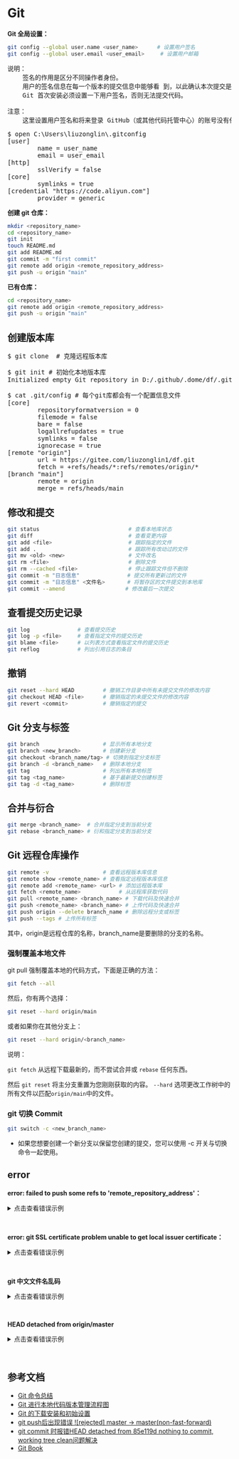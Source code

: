 # Git

<strong>Git 全局设置：</strong>

```sh
git config --global user.name <user_name>      # 设置用户签名
git config --global user.email <user_email>     # 设置用户邮箱
```

<pre>
说明：
    签名的作用是区分不同操作者身份。
    用户的签名信息在每一个版本的提交信息中能够看 到，以此确认本次提交是谁做的。
    Git 首次安装必须设置一下用户签名，否则无法提交代码。

注意：
    这里设置用户签名和将来登录 GitHub（或其他代码托管中心）的账号没有任 何关系。
</pre>

<pre>
$ open C:\Users\liuzonglin\.gitconfig
[user]
        name = user_name
        email = user_email
[http]
        sslVerify = false
[core]
        symlinks = true
[credential "https://code.aliyun.com"]
        provider = generic
</pre>

<strong>创建 git 仓库：</strong>

```sh
mkdir <repository_name>
cd <repository_name>
git init
touch README.md
git add README.md
git commit -m "first commit"
git remote add origin <remote_repository_address>
git push -u origin "main"
```

<strong>已有仓库：</strong>

```sh
cd <repository_name>
git remote add origin <remote_repository_address>
git push -u origin "main"
```

## 创建版本库

<pre>
$ git clone <remote_repository_address> # 克隆远程版本库

$ git init # 初始化本地版本库
Initialized empty Git repository in D:/.github/.dome/df/.git/

$ cat .git/config # 每个git库都会有一个配置信息文件
[core]
        repositoryformatversion = 0
        filemode = false
        bare = false
        logallrefupdates = true
        symlinks = false
        ignorecase = true
[remote "origin"]
        url = https://gitee.com/liuzonglin1/df.git
        fetch = +refs/heads/*:refs/remotes/origin/*
[branch "main"]
        remote = origin
        merge = refs/heads/main
</pre>

## 修改和提交

```sh
git status                            # 查看本地库状态
git diff                              # 查看变更内容
git add <file>                        # 跟踪指定的文件
git add .                             # 跟踪所有改动过的文件
git mv <old> <new>                    # 文件改名
git rm <file>                         # 删除文件
git rm --cached <file>                # 停止跟踪文件但不删除
git commit -m "日志信息"               # 提交所有更新过的文件
git commit -m "日志信息" <文件名>       # 将暂存区的文件提交到本地库
git commit --amend                   # 修改最后一次提交
```

## 查看提交历史记录

```sh
git log               # 查看提交历史
git log -p <file>     # 查看指定文件的提交历史
git blame <file>      # 以列表方式查看指定文件的提交历史
git reflog            # 列出引用日志的条目
```

## 撤销

```sh
git reset --hard HEAD         # 撤销工作目录中所有未提交文件的修改内容
git checkout HEAD <file>      # 撤销指定的未提交文件的修改内容
git revert <commit>           # 撤销指定的提交
```

## Git 分支与标签

```sh
git branch                    # 显示所有本地分支
git branch <new_branch>       # 创建新分支
git checkout <branch_name/tag> # 切换到指定分支标签
git branch -d <branch_name>   # 删除本地分支
git tag                       # 列出所有本地标签
git tag <tag_name>            # 基于最新提交创建标签
git tag -d <tag_name>         # 删除标签
```

## 合并与衍合

```sh
git merge <branch_name>  # 合并指定分支到当前分支
git rebase <branch_name> # 衍和指定分支到当前分支
```

## Git 远程仓库操作

```sh
git remote -v                 # 查看远程版本库信息
git remote show <remote_name> # 查看指定远程版本库信息
git remote add <remote_name> <url> # 添加远程版本库
git fetch <remote_name>            # 从远程库获取代码
git pull <remote_name> <branch_name> # 下载代码及快速合并
git push <remote_name> <branch_name> # 上传代码及快速合并
git push origin --delete branch_name # 删除远程分支或标签
git push --tags # 上传所有标签
```

其中，origin是远程仓库的名称，branch_name是要删除的分支的名称。

### 强制覆盖本地文件

git pull 强制覆盖本地的代码方式，下面是正确的方法：

```sh
git fetch --all
```

然后，你有两个选择：

```sh
git reset --hard origin/main
```

或者如果你在其他分支上：

```sh
git reset --hard origin/<branch_name>
```

说明：

`git fetch` 从远程下载最新的，而不尝试合并或 `rebase` 任何东西。

然后 `git reset` 将主分支重置为您刚刚获取的内容。 `--hard` 选项更改工作树中的所有文件以匹配`origin/main`中的文件。

### git 切换 Commit

```sh
git switch -c <new_branch_name>
```

- 如果您想要创建一个新分支以保留您创建的提交，您可以使用 -c 开关与切换命令一起使用。

## error

<strong>error: failed to push some refs to 'remote_repository_address'：</strong>

<details><summary>点击查看错误示例</summary>

如果不确定本地版本是否是最新，最好先 `git pull`

Git仓库中已经有一部分代码，所以它不允许你直接把你的代码覆盖上去。远程仓库和本地仓库存在差异。

一般都是因为你在码云创建的仓库有ReadMe文件，而本地没有，造成本地和远程的不同步，

<strong>解决方法：</strong>

- 方法一、同步

```sql
1、git pull origin master --allow-unrelated-histories //把远程仓库和本地同步，消除差异
2、重新add和commit相应文件
3、git push origin master
4、此时就能够上传成功了
```

如果只是因为本地没有ReadMe文件，那么就在本地生成一个

```scss
git pull --rebase origin master  //本地生成ReadMe文件
git push origin master
```

- 方法二：强推

即利用强覆盖方式用你本地的代码替代git仓库内的内容

```perl
git push -f origin master
```

该命令会强制上传覆盖远程文件，慎用
方法三、

先把git的东西fetch到你本地然后merge后再push

```sql
git fetch
git merge
```

</details>

<p>&nbsp;</p>

<strong>error: git SSL certificate problem unable to get local issuer certificate：</strong>

<details><summary>点击查看错误示例</summary>

这个问题是由于没有配置信任的服务器HTTPS验证。默认，cURL被设为不信任任何CAs，就是说，它不信任任何服务器验证。只需要执行下面命令就可以解决：

```sh
git config --global http.sslVerify false
```

</details>

<p>&nbsp;</p>

<strong>git 中文文件名乱码</strong>

<details><summary>点击查看错误示例</summary>

<pre>
$ git status
On branch master
Your branch is up to date with 'origin/master'.

Changes not staged for commit:
  (use "git add/rm <file>..." to update what will be committed)
  (use "git restore <file>..." to discard changes in working directory)
        deleted:    "../Git/Windows Git \344\271\261\347\240\201.md"

Untracked files:
  (use "git add <file>..." to include in what will be committed)
        "../Git/Git \344\271\261\347\240\201.md"

no changes added to commit (use "git add" and/or "git commit -a")

liuzonglin@LAPTOP-CGO0UV3J MINGW64 /d/.github/.doc/Maven (master)
$ git config --global core.quotepath false
liuzonglin@LAPTOP-CGO0UV3J MINGW64 /d/.github/.doc/Maven (master)
$ git status
On branch master
Your branch is up to date with 'origin/master'.

Changes not staged for commit:
  (use "git add/rm <file>..." to update what will be committed)
  (use "git restore <file>..." to discard changes in working directory)
        deleted:    ../Git/Windows Git 乱码.md

Untracked files:
  (use "git add <file>..." to include in what will be committed)
        ../Git/Git 乱码.md

no changes added to commit (use "git add" and/or "git commit -a")

liuzonglin@LAPTOP-CGO0UV3J MINGW64 /d/.github/.doc/Maven (master)
</pre>

</details>

<p>&nbsp;</p>

<strong>HEAD detached from origin/master</strong>

<details><summary>点击查看错误示例</summary>

<pre>
liuzonglin@LAPTOP-CGO0UV3J MINGW64 /d/.github/java-dome ((a0734b5...))
$ git commit -m "日常更新"
HEAD detached from origin/master
nothing to commit, working tree clean

liuzonglin@LAPTOP-CGO0UV3J MINGW64 /d/.github/java-dome ((a0734b5...))
$ ^C

liuzonglin@LAPTOP-CGO0UV3J MINGW64 /d/.github/java-dome ((a0734b5...))
$ git branch v

liuzonglin@LAPTOP-CGO0UV3J MINGW64 /d/.github/java-dome ((a0734b5...))
$ git branch -v
* (HEAD detached from origin/master) a0734b5 日常更新
  master                             89ecd4a new file dubbo-api-task  deleted springboot-rabbitmq
  v                                  a0734b5 日常更新
liuzonglin@LAPTOP-CGO0UV3J MINGW64 /d/.github/java-dome ((a0734b5...))
$ git checkout master
Previous HEAD position was a0734b5 日常更新
Switched to branch 'master'
Your branch is up to date with 'origin/master'.

liuzonglin@LAPTOP-CGO0UV3J MINGW64 /d/.github/java-dome (master)
$ git merge a0734b5
Updating 89ecd4a..a0734b5
Fast-forward
 .gitignore                                         |   3 +-
 data-structure/README.md                           |   5 +
 data-structure/build.gradle                        |  19 ++
 data-structure/gradle/wrapper/gradle-wrapper.jar   | Bin 0 -> 59821 bytes
 .../gradle/wrapper/gradle-wrapper.properties       |   5 +
 data-structure/gradlew                             | 234 +++++++++++++++++++++
 data-structure/gradlew.bat                         |  89 ++++++++
 data-structure/settings.gradle                     |   2 +
 .../src/main/java/org/example/common/Utils.java    |  61 ++++++
 .../main/java/org/example/heap/HeapShiftUp.java    |  65 ++++++
 .../src/main/java/org/example/heap/MaxHeap.java    |  37 ++++
 .../main/java/org/example/sort/InsertionSort.java  |  36 ++++
 .../main/java/org/example/sort/SelectionSort.java  |  35 +++
 .../dubbo-spring-boot-demo-consumer/pom.xml        |  19 ++
 .../dubbo-spring-boot-demo-interface/pom.xml       |  19 ++
 .../dubbo-spring-boot-demo-provider/pom.xml        |  19 ++
 dubbo-spring-boot-demo/pom.xml                     |  67 ++++++
 .../example/sys/controller/LoginController.java    |   1 -
 thread/README.md                                   |   1 +
 thread/build.gradle                                |  19 ++
 thread/gradle/wrapper/gradle-wrapper.jar           | Bin 0 -> 59821 bytes
 thread/gradle/wrapper/gradle-wrapper.properties    |   5 +
 thread/gradlew                                     | 234 +++++++++++++++++++++
 thread/gradlew.bat                                 |  89 ++++++++
 thread/settings.gradle                             |   2 +
 .../java/org/example/Number/ThreadPoolTest.java    |  67 ++++++
 .../java/org/example/sync/SaleTicketDemo3.java     |  36 ++++
 .../java/org/example/sync/SaleTicketDemo4.java     |  31 +++
 .../java/org/example/sync/SaleTicketDemo5.java     |  61 ++++++
 .../main/java/org/example/thread/LifeCycle.java    |  43 ++++
 thread/src/main/java/org/example/thread/Main.java  |  17 ++
 .../main/java/org/example/thread/MyRunnable.java   |  20 ++
 .../src/main/java/org/example/thread/MyThread.java |  37 ++++
 .../java/org/example/thread/ThreadStateChange.java |  33 +++
 .../java/org/example/volatiles/volatileTest.java   |  49 +++++
 35 files changed, 1458 insertions(+), 2 deletions(-)
 create mode 100644 data-structure/README.md
 create mode 100644 data-structure/build.gradle
 create mode 100644 data-structure/gradle/wrapper/gradle-wrapper.jar
 create mode 100644 data-structure/gradle/wrapper/gradle-wrapper.properties
 create mode 100644 data-structure/gradlew
 create mode 100644 data-structure/gradlew.bat
 create mode 100644 data-structure/settings.gradle
 create mode 100644 data-structure/src/main/java/org/example/common/Utils.java
 create mode 100644 data-structure/src/main/java/org/example/heap/HeapShiftUp.java
 create mode 100644 data-structure/src/main/java/org/example/heap/MaxHeap.java
 create mode 100644 data-structure/src/main/java/org/example/sort/InsertionSort.java
 create mode 100644 data-structure/src/main/java/org/example/sort/SelectionSort.java
 create mode 100644 dubbo-spring-boot-demo/dubbo-spring-boot-demo-consumer/pom.xml
 create mode 100644 dubbo-spring-boot-demo/dubbo-spring-boot-demo-interface/pom.xml
 create mode 100644 dubbo-spring-boot-demo/dubbo-spring-boot-demo-provider/pom.xml
 create mode 100644 dubbo-spring-boot-demo/pom.xml
 create mode 100644 thread/README.md
 create mode 100644 thread/build.gradle
 create mode 100644 thread/gradle/wrapper/gradle-wrapper.jar
 create mode 100644 thread/gradle/wrapper/gradle-wrapper.properties
 create mode 100644 thread/gradlew
 create mode 100644 thread/gradlew.bat
 create mode 100644 thread/settings.gradle
 create mode 100644 thread/src/main/java/org/example/Number/ThreadPoolTest.java
 create mode 100644 thread/src/main/java/org/example/sync/SaleTicketDemo3.java
 create mode 100644 thread/src/main/java/org/example/sync/SaleTicketDemo4.java
 create mode 100644 thread/src/main/java/org/example/sync/SaleTicketDemo5.java
 create mode 100644 thread/src/main/java/org/example/thread/LifeCycle.java
 create mode 100644 thread/src/main/java/org/example/thread/Main.java
 create mode 100644 thread/src/main/java/org/example/thread/MyRunnable.java
 create mode 100644 thread/src/main/java/org/example/thread/MyThread.java
 create mode 100644 thread/src/main/java/org/example/thread/ThreadStateChange.java
 create mode 100644 thread/src/main/java/org/example/volatiles/volatileTest.java

liuzonglin@LAPTOP-CGO0UV3J MINGW64 /d/.github/java-dome (master)
$ git branch -v
* master a0734b5 [ahead 1] 日常更新
  v      a0734b5 日常更新

liuzonglin@LAPTOP-CGO0UV3J MINGW64 /d/.github/java-dome (master)
$ git status
On branch master
Your branch is ahead of 'origin/master' by 1 commit.
  (use "git push" to publish your local commits)

nothing to commit, working tree clean

liuzonglin@LAPTOP-CGO0UV3J MINGW64 /d/.github/java-dome (master)
$ git push
Enumerating objects: 76, done.
Counting objects: 100% (76/76), done.
Delta compression using up to 12 threads
Compressing objects: 100% (45/45), done.
Writing objects: 100% (65/65), 69.56 KiB | 7.73 MiB/s, done.
Total 65 (delta 9), reused 0 (delta 0), pack-reused 0
remote: Powered by GITEE.COM [GNK-6.4]
To https://gitee.com/liuzonglin1/java-dome.git
   89ecd4a..a0734b5  master -> master

liuzonglin@LAPTOP-CGO0UV3J MINGW64 /d/.github/java-dome (master)
</pre>

</details>

<p>&nbsp;</p>

## 参考文档

- [Git 命令总结](https://blog.51cto.com/qiangsh/1769754)
- [Git 进行本地代码版本管理流程图](https://blog.csdn.net/solomonlangrui/article/details/47052679)
- [Git 的下载安装和初始设置](https://blog.csdn.net/m0_59751822/article/details/125940620)
- [git push后出现错误 ![rejected] master -&gt; master(non-fast-forward)](https://www.cnblogs.com/qingheshiguang/p/14777557.html)
- [git commit 时报错HEAD detached from 85e119d nothing to commit, working tree clean问题解决](https://www.jianshu.com/p/07786e5af9fd)
- [Git Book](https://git-scm.com/book/zh/v2/%E8%B5%B7%E6%AD%A5-%E5%AE%89%E8%A3%85-Git)
